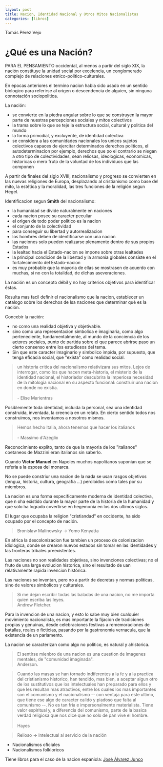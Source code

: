 ```yaml
---
layout: post
title: Nacion, Identidad Nacional y Otros Mitos Nacionalistas
categories: [libros]
---
```


Tomás Pérez Vejo

<!--more-->

# ¿Qué es una Nación?

PARA EL PENSAMIENTO occidental, al menos a partir del siglo XIX, la nación constituye la unidad social por excelencia, un conglomerado complejo de relaciones etnico-politico-culturales.

En epocas anteriores el termino nacion habia sido usado en un sentido biologico para referirse al origen o descendencia de alguien, sin ninguna connotación sociopolitica.

La nación:

- se convierte en la piedra angular sobre lo que se construyen la mayor parte de nuestras percepciones sociales y mitos colectivos
- la trama sobre  lo que se teje la estructura social, cultural y politica del mundo
- la forma primodial, y excluyente, de identidad colectiva
- se considera a las comunidades nacionales los unicos sujetos colectivos capaces de ejercitar determinados derechos politicos, el autodeterminacion por ejemplo, derechos que po el contrario se niegan a otro tipo de colectividades, sean reliosas, ideologicas, economicas, historicas o mero fruto de la voluntad de los individuos que las componen

A partir de finales del siglo XVIII, nacionalismo y progreso se convierten en las nuevas religiones de Europa, desplazando al cristianismo como base del mito, la estética y la moralidad, las tres funciones de la religión segun Hegel.

Identificacion segun **Smith** del nacionalismo:

- la humanidad se divide naturalmente en naciones
- cada nacion posee su caracter peculiar
- el origen de todo poder politico es la nacion
- el conjunto de la colectividad
- para conseguir su libertad y autorrealizacion
- los hombres deben de identificarse con una nacion
- las naciones solo pueden realizarse plenamente dentro de sus propios Estados
- la lealtad hacia el Estado-nacion se impone sobre otras lealtades
- la principal condicion de la libertad y la armonia globales consiste en el fortalecimiento del Estado-nacion
- es muy probable que la mayoria de ellas se mostrasen de acuerdo con muchas, si no con la totalidad, de dichas aseveraciones.

La nación es un concepto débil y no hay criterios objetivos para identificar éstas.

Resulta mas facil definir el nacionalismo que la nacion, establecer un catalogo sobre los derechos de lsa naciones que determinar qué es la nación.

Concebir la nación:

- no como una realidad objetiva y objetivable.
- sino como una representacion simbolica e imaginaria, como algo perteneciente, fundamentalmente, al mundo de la conciencia de los actores sociales, punto de partida sobre el que parece abrirse paso un cierto consenso entre los estudiosos del tema. 
- Sin que este caracter imaginario y simbolico impida, por supuesto, que tenga eficacia social, que "exista" como realidad social.

> un historia critica del nacionalismo relativizara sus mitos. Lejos de interrogar, como los que hacen meta-historia, el misterio de la identidad nacional, el historiador descubrira la imperiosa necesidad de la mitologia nacional en su aspecto funcional: construir una nacion en donde no existia. <br/> 
<br/> - Elise Marientras

Posiblemente toda identidad, incluida la personal, sea una identidad construida, inventada, la creencia en un relato. En cierto sentido todos nos construimos, nos inventamos a nosotros mismos.

> Hemos hecho Italia, ahora tenemos que hacer los italianos <br/> <br/>  - Massimo d'Azeglio

Reconocimiento explito, tanto de que la mayoria de los "italianos" coetaneos de Mazzini eran italianos sin saberlo.

Cuando **Victor Manuel** en Napoles muchos napolitanos suponian que se referia a la esposa del monarca.


No se puede constriur una nacion de la nada se usan rasgos objetivos (lengua, historia, cultura, geografia ...) percibidos como tales por su miembros.

La nacion es una forma especificamente moderna de identidad colectiva, que n oha existido durante la mayor parte de la historia de la humanidad y que solo ha logrado covertirse en hegemonia en los dos ultimos siglos.

El lugar que ocupaba la religion "cristiandad" en occidente, ha sido ocupado por el concepto de nación.

> Bronislaw Malinowsky -> Yomo Kenyatta

En africa la descolonizacion fue tambien un proceso de colonizacion idiologica, donde se crearon nuevos estados sin tomar en las identidades y las fronteras tribales preexistentes.

Las naciones no son realidades objetivas, sino invenciones colectivas; no el fruto de una larga evolucion historica, sino el resultado de uan relativamente rapida invencion histórica.

Las naciones se inventan, pero no a partir de decretas y normas politicas, sino de valores simbolicos y culturales.

> Si me dejan escribir todas las baladas de una nacion, no me importa quien escriba las leyes. <br/> Andrew Fletcher.

Para la invencion de una nacion, y esto lo sabe muy bien  cualquier movimiento nacionalista, es mas importante la fijacion de tradiciones propias y genuinas, desde celebraciones festivas a rememoraciones de batallas, reales o ficticias, pasando por la gastronomia vernacula, que la existencia de un parlamento.

La nacion se caracterizan como algo no politico, es natural y ahistorica.

> El sentirse mienbro de una nacion es una cuestion de imagenes mentales, de "comunidad imaginada". <br/> Anderson.


> Cuando las masas se han tornado indiferentes a la fe y a la practica del cristianismo historico, han tendido, mas bien, a aceptar algun otro de los sustitutivos que los intelectuales han  preparado para ellos y que les resultan mas atractivos, entre los cuales los mas importantes son el comunismo y el nacionalismo -- con ventaja para este ultimo, que tiene ese algo de caracter calido y piadoso que falta al comunismo --. No es tan fria e impersonalmente materialista. Tiene valor espiritual y, a diferencia del comunismo, parte de la basica verdad religiosa que nos dice que no solo de pan vive el hombre. <br/> <br/> Hayes


> Relioso -> Intelectual al servicio de la nación

- Nacionalismos oficiales 
- Nacionalismos folkloricos

Tiene libros para el caso de la nacion espaniola:
[José Álvarez Junco](https://es.wikipedia.org/wiki/Jos%C3%A9_%C3%81lvarez_Junco)

